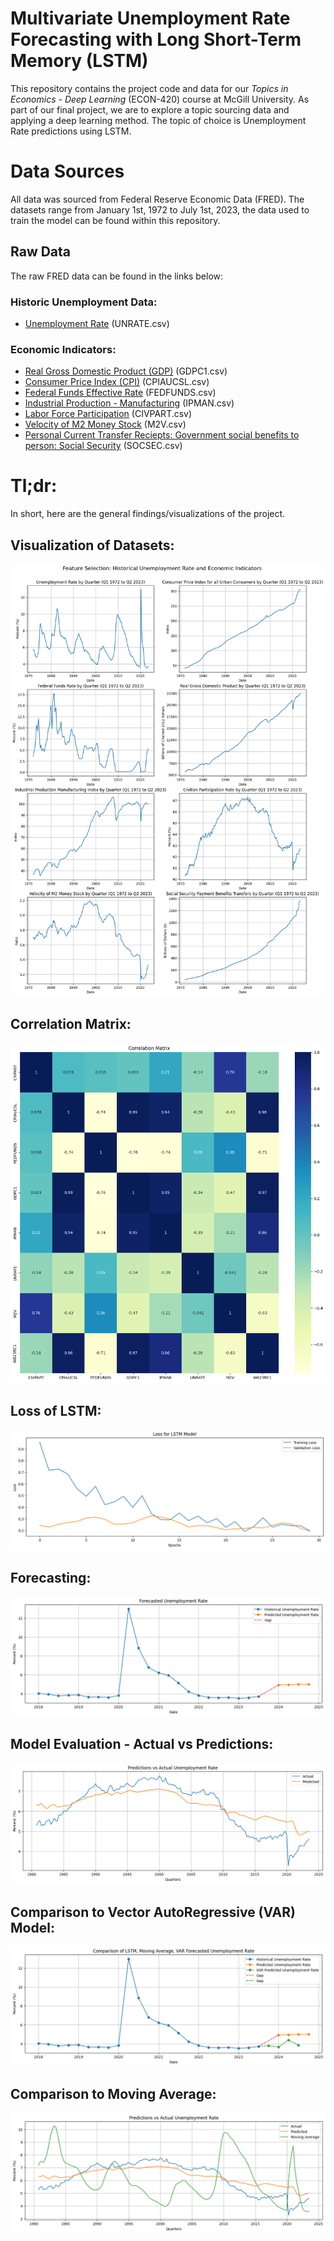# Multivariate Unemployment Rate Forecasting with Long Short-Term Memory (LSTM) 
This repository contains the project code and data for our *Topics in Economics - Deep Learning* (ECON-420) course at McGill University. As part of our final project, we are to explore a topic sourcing data and applying a deep learning method. The topic of choice is Unemployment Rate predictions using LSTM.   

# Data Sources
All data was sourced from Federal Reserve Economic Data (FRED). The datasets range from January 1st, 1972 to July 1st, 2023, the data used to train the model can be found within this repository. 

## Raw Data
The raw FRED data can be found in the links below: 

### Historic Unemployment Data:
- [Unemployment Rate](https://fred.stlouisfed.org/series/UNRATE#0) (UNRATE.csv)

### Economic Indicators: 
- [Real Gross Domestic Product (GDP)](https://fred.stlouisfed.org/series/GDPC1#0) (GDPC1.csv)
- [Consumer Price Index (CPI)](https://fred.stlouisfed.org/series/CPIAUCSL#0) (CPIAUCSL.csv)
- [Federal Funds Effective Rate](https://fred.stlouisfed.org/series/FEDFUNDS#0) (FEDFUNDS.csv)
- [Industrial Production - Manufacturing](https://fred.stlouisfed.org/series/IPMAN#0) (IPMAN.csv)
- [Labor Force Participation](https://fred.stlouisfed.org/series/CIVPART#0) (CIVPART.csv)
- [Velocity of M2 Money Stock](https://fred.stlouisfed.org/series/M2V) (M2V.csv)
- [Personal Current Transfer Reciepts: Government social benefits to person: Social Security](https://fred.stlouisfed.org/series/W823RC1) (SOCSEC.csv)

# Tl;dr: 

In short, here are the general findings/visualizations of the project. 
## Visualization of Datasets: 
![Alt text](Images/subplots.png)

## Correlation Matrix: 
![Alt text](Images/corr_matrix.png)

## Loss of LSTM: 
![Loss of LSTM Model](Images/lstm_loss.png)

## Forecasting:
![Alt text](Images/unr_forecast.png)

## Model Evaluation - Actual vs Predictions:
![Alt text](Images/acc_pred.png)

## Comparison to Vector AutoRegressive (VAR) Model:
![Alt text](Images/var_model.png)

## Comparison to Moving Average: 
![Alt text](Images/moving_avg.png)